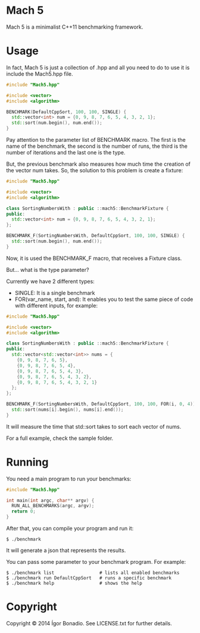 # Mach 5

Mach 5 is a minimalist C++11 benchmarking framework.

# Usage

In fact, Mach 5 is just a collection of .hpp and all you need to do to use it is include the Mach5.hpp file.

``` c++
#include "Mach5.hpp"

#include <vector>
#include <algorithm>

BENCHMARK(DefaultCppSort, 100, 100, SINGLE) {
  std::vector<int> num = {0, 9, 8, 7, 6, 5, 4, 3, 2, 1};
  std::sort(num.begin(), num.end());
}
```

Pay attention to the parameter list of BENCHMARK macro. The first is the name of the benchmark, the second is the number of runs, the third is the number of iterations and the last one is the type.

But, the previous benchmark also measures how much time the creation of the vector num takes. So, the solution to this problem is create a fixture:

``` c++
#include "Mach5.hpp"

#include <vector>
#include <algorithm>

class SortingNumbersWith : public ::mach5::BenchmarkFixture {
public:
  std::vector<int> num = {0, 9, 8, 7, 6, 5, 4, 3, 2, 1};
};

BENCHMARK_F(SortingNumbersWith, DefaultCppSort, 100, 100, SINGLE) {
  std::sort(num.begin(), num.end());
}
```

Now, it is used the BENCHMARK_F macro, that receives a Fixture class.

But... what is the type parameter?

Currently we have 2 different types:

- SINGLE: It is a single benchmark
- FOR(var_name, start, and): It enables you  to test the same piece of code with different inputs, for example:

``` c++
#include "Mach5.hpp"

#include <vector>
#include <algorithm>

class SortingNumbersWith : public ::mach5::BenchmarkFixture {
public:
  std::vector<std::vector<int>> nums = {
    {0, 9, 8, 7, 6, 5},
    {0, 9, 8, 7, 6, 5, 4},
    {0, 9, 8, 7, 6, 5, 4, 3},
    {0, 9, 8, 7, 6, 5, 4, 3, 2},
    {0, 9, 8, 7, 6, 5, 4, 3, 2, 1}
  };
};

BENCHMARK_F(SortingNumbersWith, DefaultCppSort, 100, 100, FOR(i, 0, 4)) {
  std::sort(nums[i].begin(), nums[i].end());
}
```

It will measure the time that std::sort takes to sort each vector of nums.

For a full example, check the sample folder.

# Running

You need a main program to run your benchmarks:

``` c++
#include "Mach5.hpp"

int main(int argc, char** argv) {
  RUN_ALL_BENCHMARKS(argc, argv);
  return 0;
}
```

After that, you can compile your program and run it:

```
$ ./benchmark
```

It will generate a json that represents the results.

You can pass some parameter to your benchmark program. For example:

```
$ ./benchmark list                 # lists all enabled benchmarks
$ ./benchmark run DefaultCppSort   # runs a specific benchmark
$ ./benchmark help                 # shows the help
```

# Copyright

Copyright © 2014 Ígor Bonadio. See LICENSE.txt for further details.